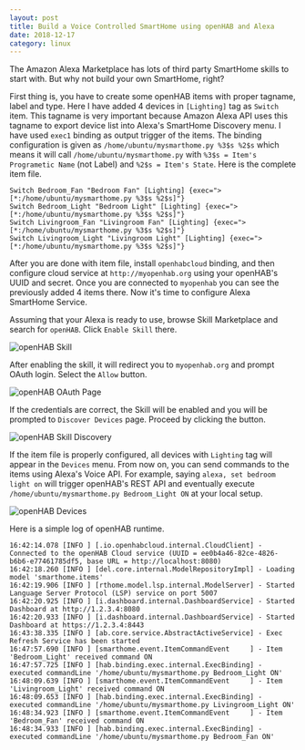 ```yaml
---
layout: post
title: Build a Voice Controlled SmartHome using openHAB and Alexa
date: 2018-12-17
category: linux
---
```


The Amazon Alexa Marketplace has lots of third party SmartHome skills to start with. But why not  build your own SmartHome, right?

First thing is, you have to create some openHAB items with proper tagname, label and type. Here I have added 4 devices in `[Lighting]` tag as `Switch` item. This tagname is very important because Amazon Alexa API uses this tagname to export device list into Alexa's SmartHome Discovery menu. I have used `exec1` binding as output trigger of the items. The binding configuration is given as `/home/ubuntu/mysmarthome.py %3$s %2$s` which means it will call `/home/ubuntu/mysmarthome.py` with `%3$s = Item's Programetic Name` (not Label) and `%2$s = Item's State`. Here is the complete item file.

```
Switch Bedroom_Fan "Bedroom Fan" [Lighting] {exec=">[*:/home/ubuntu/mysmarthome.py %3$s %2$s]"}
Switch Bedroom_Light "Bedroom Light" [Lighting] {exec=">[*:/home/ubuntu/mysmarthome.py %3$s %2$s]"}
Switch Livingroom_Fan "Livingroom Fan" [Lighting] {exec=">[*:/home/ubuntu/mysmarthome.py %3$s %2$s]"}
Switch Livingroom_Light "Livingroom Light" [Lighting] {exec=">[*:/home/ubuntu/mysmarthome.py %3$s %2$s]"}
```

After you are done with item file, install `openhabcloud` binding, and then configure cloud service at `http://myopenhab.org` using your openHAB's UUID and secret. Once you are connected to `myopenhab` you can see the previously added 4 items there. Now it's time to configure Alexa SmartHome Service.

Assuming that your Alexa is ready to use, browse Skill Marketplace and search for `openHAB`. Click `Enable Skill` there.

![openHAB Skill](https://i.imgur.com/7xkeVyt.png)

After enabling the skill, it will redirect you to `myopenhab.org` and prompt OAuth login. Select the `Allow` button.

![openHAB OAuth Page](https://i.imgur.com/HrMqflA.png)

If the credentials are correct, the Skill will be enabled and you will be prompted to `Discover Devices` page. Proceed by clicking the button.

![openHAB Skill Discovery](https://i.imgur.com/UYGEX0v.png)


If the item file is properly configured, all devices with `Lighting` tag will appear in the `Devices` menu. From now on, you can send commands to the items using Alexa's Voice API. For example, saying `alexa, set bedroom light on` will trigger openHAB's REST API and eventually execute `/home/ubuntu/mysmarthome.py Bedroom_Light ON` at your local setup.

![openHAB Devices](https://i.imgur.com/eMWcmto.png)

Here is a simple log of openHAB runtime.

```
16:42:14.078 [INFO ] [.io.openhabcloud.internal.CloudClient] - Connected to the openHAB Cloud service (UUID = ee0b4a46-82ce-4826-b6b6-e77461785df5, base URL = http://localhost:8080)
16:42:18.260 [INFO ] [del.core.internal.ModelRepositoryImpl] - Loading model 'smarthome.items'
16:42:19.906 [INFO ] [rthome.model.lsp.internal.ModelServer] - Started Language Server Protocol (LSP) service on port 5007
16:42:20.925 [INFO ] [i.dashboard.internal.DashboardService] - Started Dashboard at http://1.2.3.4:8080
16:42:20.933 [INFO ] [i.dashboard.internal.DashboardService] - Started Dashboard at https://1.2.3.4:8443
16:43:38.335 [INFO ] [ab.core.service.AbstractActiveService] - Exec Refresh Service has been started
16:47:57.690 [INFO ] [smarthome.event.ItemCommandEvent     ] - Item 'Bedroom_Light' received command ON
16:47:57.725 [INFO ] [hab.binding.exec.internal.ExecBinding] - executed commandLine '/home/ubuntu/mysmarthome.py Bedroom_Light ON'
16:48:09.639 [INFO ] [smarthome.event.ItemCommandEvent     ] - Item 'Livingroom_Light' received command ON
16:48:09.653 [INFO ] [hab.binding.exec.internal.ExecBinding] - executed commandLine '/home/ubuntu/mysmarthome.py Livingroom_Light ON'
16:48:34.923 [INFO ] [smarthome.event.ItemCommandEvent     ] - Item 'Bedroom_Fan' received command ON
16:48:34.933 [INFO ] [hab.binding.exec.internal.ExecBinding] - executed commandLine '/home/ubuntu/mysmarthome.py Bedroom_Fan ON'
```
